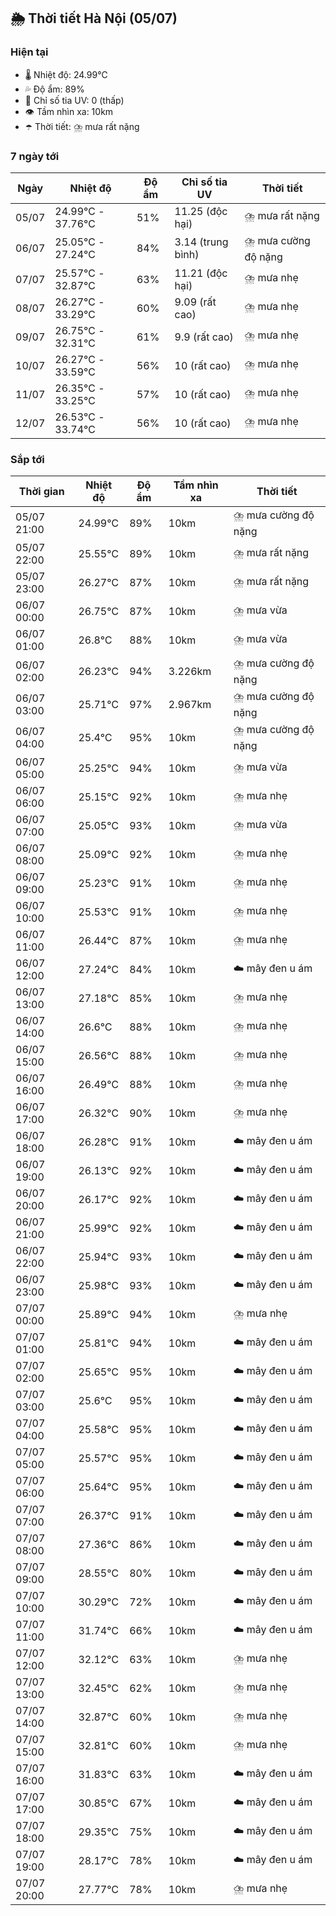 ## 🌦️ Thời tiết Hà Nội (05/07)

### Hiện tại

- 🌡️ Nhiệt độ: 24.99℃
- 💦 Độ ẩm: 89%
- 🌟 Chỉ số tia UV: 0 (thấp)
- 👁️ Tầm nhìn xa: 10km
- ☂️ Thời tiết: ⛈️ mưa rất nặng

### 7 ngày tới

| Ngày | Nhiệt độ | Độ ẩm | Chỉ số tia UV | Thời tiết |
| --- | --- | --- | --- | --- |
| 05/07 | 24.99℃ - 37.76℃ | 51% | 11.25 (độc hại) | ⛈️ mưa rất nặng |
| 06/07 | 25.05℃ - 27.24℃ | 84% | 3.14 (trung bình) | ⛈️ mưa cường độ nặng |
| 07/07 | 25.57℃ - 32.87℃ | 63% | 11.21 (độc hại) | ⛈️ mưa nhẹ |
| 08/07 | 26.27℃ - 33.29℃ | 60% | 9.09 (rất cao) | ⛈️ mưa nhẹ |
| 09/07 | 26.75℃ - 32.31℃ | 61% | 9.9 (rất cao) | ⛈️ mưa nhẹ |
| 10/07 | 26.27℃ - 33.59℃ | 56% | 10 (rất cao) | ⛈️ mưa nhẹ |
| 11/07 | 26.35℃ - 33.25℃ | 57% | 10 (rất cao) | ⛈️ mưa nhẹ |
| 12/07 | 26.53℃ - 33.74℃ | 56% | 10 (rất cao) | ⛈️ mưa nhẹ |

### Sắp tới

| Thời gian | Nhiệt độ | Độ ẩm | Tầm nhìn xa | Thời tiết |
| --- | --- | --- | --- | --- |
| 05/07 21:00 | 24.99℃ | 89% | 10km | ⛈️ mưa cường độ nặng |
| 05/07 22:00 | 25.55℃ | 89% | 10km | ⛈️ mưa rất nặng |
| 05/07 23:00 | 26.27℃ | 87% | 10km | ⛈️ mưa rất nặng |
| 06/07 00:00 | 26.75℃ | 87% | 10km | ⛈️ mưa vừa |
| 06/07 01:00 | 26.8℃ | 88% | 10km | ⛈️ mưa vừa |
| 06/07 02:00 | 26.23℃ | 94% | 3.226km | ⛈️ mưa cường độ nặng |
| 06/07 03:00 | 25.71℃ | 97% | 2.967km | ⛈️ mưa cường độ nặng |
| 06/07 04:00 | 25.4℃ | 95% | 10km | ⛈️ mưa cường độ nặng |
| 06/07 05:00 | 25.25℃ | 94% | 10km | ⛈️ mưa vừa |
| 06/07 06:00 | 25.15℃ | 92% | 10km | ⛈️ mưa nhẹ |
| 06/07 07:00 | 25.05℃ | 93% | 10km | ⛈️ mưa vừa |
| 06/07 08:00 | 25.09℃ | 92% | 10km | ⛈️ mưa nhẹ |
| 06/07 09:00 | 25.23℃ | 91% | 10km | ⛈️ mưa nhẹ |
| 06/07 10:00 | 25.53℃ | 91% | 10km | ⛈️ mưa nhẹ |
| 06/07 11:00 | 26.44℃ | 87% | 10km | ⛈️ mưa nhẹ |
| 06/07 12:00 | 27.24℃ | 84% | 10km | ☁️ mây đen u ám |
| 06/07 13:00 | 27.18℃ | 85% | 10km | ⛈️ mưa nhẹ |
| 06/07 14:00 | 26.6℃ | 88% | 10km | ⛈️ mưa nhẹ |
| 06/07 15:00 | 26.56℃ | 88% | 10km | ⛈️ mưa nhẹ |
| 06/07 16:00 | 26.49℃ | 88% | 10km | ⛈️ mưa nhẹ |
| 06/07 17:00 | 26.32℃ | 90% | 10km | ⛈️ mưa nhẹ |
| 06/07 18:00 | 26.28℃ | 91% | 10km | ☁️ mây đen u ám |
| 06/07 19:00 | 26.13℃ | 92% | 10km | ☁️ mây đen u ám |
| 06/07 20:00 | 26.17℃ | 92% | 10km | ☁️ mây đen u ám |
| 06/07 21:00 | 25.99℃ | 92% | 10km | ☁️ mây đen u ám |
| 06/07 22:00 | 25.94℃ | 93% | 10km | ☁️ mây đen u ám |
| 06/07 23:00 | 25.98℃ | 93% | 10km | ☁️ mây đen u ám |
| 07/07 00:00 | 25.89℃ | 94% | 10km | ⛈️ mưa nhẹ |
| 07/07 01:00 | 25.81℃ | 94% | 10km | ☁️ mây đen u ám |
| 07/07 02:00 | 25.65℃ | 95% | 10km | ☁️ mây đen u ám |
| 07/07 03:00 | 25.6℃ | 95% | 10km | ☁️ mây đen u ám |
| 07/07 04:00 | 25.58℃ | 95% | 10km | ☁️ mây đen u ám |
| 07/07 05:00 | 25.57℃ | 95% | 10km | ☁️ mây đen u ám |
| 07/07 06:00 | 25.64℃ | 95% | 10km | ☁️ mây đen u ám |
| 07/07 07:00 | 26.37℃ | 91% | 10km | ☁️ mây đen u ám |
| 07/07 08:00 | 27.36℃ | 86% | 10km | ☁️ mây đen u ám |
| 07/07 09:00 | 28.55℃ | 80% | 10km | ☁️ mây đen u ám |
| 07/07 10:00 | 30.29℃ | 72% | 10km | ☁️ mây đen u ám |
| 07/07 11:00 | 31.74℃ | 66% | 10km | ☁️ mây đen u ám |
| 07/07 12:00 | 32.12℃ | 63% | 10km | ⛈️ mưa nhẹ |
| 07/07 13:00 | 32.45℃ | 62% | 10km | ⛈️ mưa nhẹ |
| 07/07 14:00 | 32.87℃ | 60% | 10km | ⛈️ mưa nhẹ |
| 07/07 15:00 | 32.81℃ | 60% | 10km | ⛈️ mưa nhẹ |
| 07/07 16:00 | 31.83℃ | 63% | 10km | ☁️ mây đen u ám |
| 07/07 17:00 | 30.85℃ | 67% | 10km | ☁️ mây đen u ám |
| 07/07 18:00 | 29.35℃ | 75% | 10km | ☁️ mây đen u ám |
| 07/07 19:00 | 28.17℃ | 78% | 10km | ☁️ mây đen u ám |
| 07/07 20:00 | 27.77℃ | 78% | 10km | ⛈️ mưa nhẹ |
